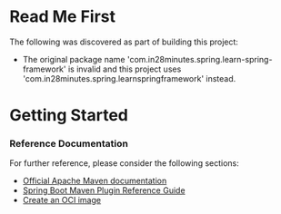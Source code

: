# Read Me First
The following was discovered as part of building this project:

* The original package name 'com.in28minutes.spring.learn-spring-framework' is invalid and this project uses 'com.in28minutes.spring.learnspringframework' instead.

# Getting Started

### Reference Documentation
For further reference, please consider the following sections:

* [Official Apache Maven documentation](https://maven.apache.org/guides/index.html)
* [Spring Boot Maven Plugin Reference Guide](https://docs.spring.io/spring-boot/docs/3.3.0-M2/maven-plugin/reference/html/)
* [Create an OCI image](https://docs.spring.io/spring-boot/docs/3.3.0-M2/maven-plugin/reference/html/#build-image)

